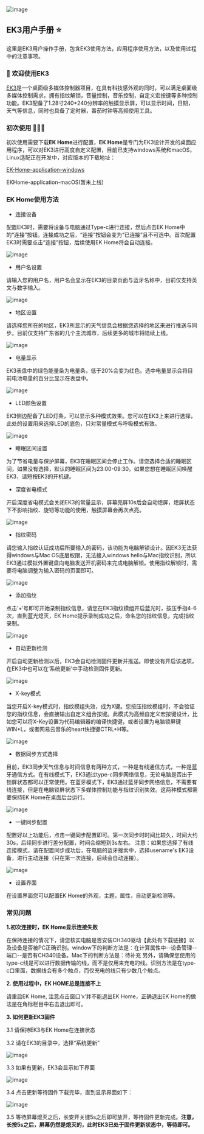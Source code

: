 ![image](https://github.com/user-attachments/assets/d9913a87-95a7-4cde-aed0-7687b4230d0f)


## EK3用户手册 ⭐
这里是EK3用户操作手册，包含EK3使用方法，应用程序使用方法，以及使用过程中的注意事项。

### 🌈 欢迎使用EK3
[EK3](https://jmlstudio.cn/)是一个桌面级多媒体控制器项目，在具有科技感外观的同时，可以满足桌面级多媒体控制需求，拥有指纹解锁，音量控制，音乐控制，自定义宏按键等多种控制功能。EK3配备了1.28寸240*240分辨率的触摸显示屏，可以显示时间，日期，天气等信息，同时也具备了定时器，番茄时钟等高频使用工具。

### 初次使用 🚀🚀🚀
初次使用需要下载**EK Home**进行配置，**EK Home**是专门为EK3设计开发的桌面应用程序，可以对EK3进行高度自定义配置，目前已支持windows系统和macOS，Linux适配正在开发中，对应版本的下载地址：

[EK-Home-application-windows](https://github.com/Ethan-Pan/EK3-User-manual/releases/tag/EK-Home-V1.2)

EKHome-application-macOS(暂未上线)

### EK Home使用方法
- 连接设备 
 
配置EK3时，需要将设备与电脑通过Type-c进行连接，然后点击EK Home中的“连接”按钮。连接成功之后，“连接”按钮会变为“已连接”且不可选中。首次配置EK3时需要点击“连接”按钮，后续使用EK Home将会自动连接。

![image](https://github.com/user-attachments/assets/b032ecfa-4905-4ca0-a3b9-ce71804442b3)

- 用户名设置

请输入您的用户名，用户名会显示在EK3的目录页面与蓝牙名称中，目前仅支持英文与数字输入。

![image](https://github.com/user-attachments/assets/30d2a400-8032-45e7-ab2d-d92ce0f146f1)

- 地区设置

请选择您所在的地区，EK3所显示的天气信息会根据您选择的地区来进行推送与同步。目前仅支持广东省的几个主流城市，后续更多的城市将陆续上线。

![image](https://github.com/user-attachments/assets/529168a4-f50c-401b-8e6f-2c11c05875c0)

- 电量显示
  
EK3表盘中的绿色能量条为电量条，低于20%会变为红色。选中电量显示会将目前电池电量的百分比显示在表盘中。

![image](https://github.com/user-attachments/assets/326a49b7-cc4d-4c3d-bc98-ab31e29550a5)

- LED颜色设置
  
EK3侧边配备了LED灯条，可以显示多种模式效果。您可以在EK3上来进行选择，此处的设置用来选择LED的底色，只对常量模式与呼吸模式有效。

![image](https://github.com/user-attachments/assets/27160844-80c9-4dd4-9ac2-4836eaed9608)

- 睡眠区间设置
  
为了节省电量与保护屏幕，EK3在睡眠区间会停止工作。请您选择合适的睡眠区间，如果没有选择，默认的睡眠区间为23:00-09:30。如果您想在睡眠区间唤醒EK3，请短按EK3的开机键。

- 深度省电模式
  
开启深度省电模式会关闭EK3的常量显示，屏幕亮屏10s后会自动熄屏，熄屏状态下不影响指纹、旋钮等功能的使用，触摸屏幕会再次点亮。

![image](https://github.com/user-attachments/assets/4e553d70-8583-4a05-8943-8ba24193a699)

- 指纹密码
  
请您输入指纹认证成功后所要输入的密码，该功能为电脑解锁设计。因EK3无法获得windows与Mac OS底层权限，无法接入windows hello与Mac指纹识别，所以EK3通过模拟外置键盘向电脑发送开机密码来完成电脑解锁。使用指纹解锁时，需要将电脑调整为输入密码的页面即可。

![image](https://github.com/user-attachments/assets/353aedb8-976f-405d-8c95-f2b59b6a2b92)

- 添加指纹
  
点击‘+’号即可开始录制指纹信息，请您在EK3指纹模组开启蓝光时，按压手指4-6次，直到蓝光熄灭，EK Home提示录制成功之后，命名您的指纹信息，完成指纹录制。

![image](https://github.com/user-attachments/assets/2f83b112-23d0-4296-9086-f834a962c97d)

- 自动更新检测
  
开启自动更新检测以后，EK3会自动检测固件更新并推送。即使没有开启该选项，在EK3中也可以在‘系统更新’中手动检测固件更新。

![image](https://github.com/user-attachments/assets/c2565d5f-b555-4c48-91e9-51dcff08d471)

- X-key模式
  
当您开启X-key模式时，指纹模组失效，成为X键。您按压指纹模组时，不会验证您的指纹信息，会直接输出自定义组合按键。此模式为高频自定义宏按键设计，比如您可以将X-Key设置为代码编辑器的编译快捷键，或者设置为电脑锁屏键WIN+L，或者网易云音乐的heart快捷键CTRL+H等。

![image](https://github.com/user-attachments/assets/5dc260ab-b767-4862-aa69-1502b46c8ef7)

- 数据同步方式选择
  
目前，EK3同步天气信息与时间信息有两种方式，一种是有线通信方式，一种是蓝牙通信方式。在有线模式下，EK3通过type-c同步网络信息，无论电脑是否出于锁屏状态都可以正常使用。在蓝牙模式下，EK3通过蓝牙同步网络信息，不需要有线连接，但是在电脑锁屏状态下多媒体控制功能与指纹识别失效。这两种模式都需要保持EK Home在桌面后台运行。

![image](https://github.com/user-attachments/assets/7a64f069-958f-4345-88d0-a930080f264b)

- 一键同步配置
  
配置好以上功能后，点击一键同步配置即可。第一次同步时时间比较久，时间大约30s，后续同步进行差分配置，时间会缩短到3s左右。
注意：如果您选择了有线连接模式，请在配置同步成功后，在电脑的蓝牙搜索中，选择usename's EK3设备，进行主动连接（只在第一次连接，后续会自动连接）。

![image](https://github.com/user-attachments/assets/95c6082b-11f4-406b-8143-1fa532350f97)

- 设置界面
  
在设置界面您可以配置EK Home的外观，主题，属性，自动更新检测等。


### 常见问题
**1.初次连接时，EK Home显示连接失败**

   在保持连接的情况下，请您核实电脑是否安装CH340驱动【此处有下载链接】以及设备是否被PC正确识别。window下的判断方法是：在计算属性中--设备管理--端口--是否有CH340设备。Mac下的判断方法是：待补充
   另外，请确保您使用的type-c线是可以进行数据传输的线，而不是仅用来充电的线。识别方法是在type-c口里面，数据线会有多个触点，而仅充电的线只有少数几个触点。

**2. 使用过程中，EK HOME总是连接不上**

   请重启EK Home, 注意点击窗口‘x’并不能退出EK Home，正确退出EK Home的做法是在角标栏目中右击退出即可。

**3. 如何更新EK3固件**

   3.1 请保持EK3与EK Home在连接状态
   
   3.2 请在EK3的目录中，选择“系统更新”

   ![image](https://github.com/user-attachments/assets/be5d337b-a151-4849-92af-d2787d7eb95f)

   3.3 如果有更新，EK3会显示如下界面

   ![image](https://github.com/user-attachments/assets/98fd7f33-d722-4ea6-9071-5421c18bcfd1)


   3.4 点击更新等待固件下载完毕，直到显示界面如下：

   ![image](https://github.com/user-attachments/assets/2f4a2e76-370c-46f3-a9c5-4a99422a4546)


   3.5  等待屏幕熄灭之后，长安开关键5s之后即可放开，等待固件更新完成。**注意，长按5s之后，屏幕仍然是熄灭的，此时EK3已处于固件更新状态中，等待即可。**

